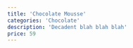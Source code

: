 ```yaml
---
title: 'Chocolate Mousse'
categories: 'Chocolate'
description: 'Decadent blah blah blah'
price: 59
---
```

